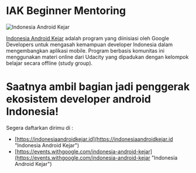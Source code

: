 # IAK Beginner Mentoring

![Indonesia Android Kejar](https://lh3.googleusercontent.com/5MyWEsHqmTU6l0Rqt30q_Ju-dKKkq45f5CgWQ8iezG-6NsZ6ZKaWGTmfj7wsh1vxQqX8d3A-OCfI1Qgp7bBuVQ=w980 "Indonesia Android Kejar")

[Indonesia Android Kejar](https://events.withgoogle.com/indonesia-android-kejar "Indonesia Android Kejar") adalah program yang diinisiasi oleh Google Developers untuk mengasah kemampuan developer Indonesia dalam mengembangkan aplikasi mobile. Program berbasis komunitas ini menggunakan materi online dari Udacity yang dipadukan dengan kelompok belajar secara offline (study group).

Saatnya ambil bagian jadi penggerak ekosistem developer android Indonesia!
===
Segera daftarkan dirimu di :
* [https://indonesiaandroidkejar.id](https://indonesiaandroidkejar.id "Indonesia Android Kejar")
* [https://events.withgoogle.com/indonesia-android-kejar](https://events.withgoogle.com/indonesia-android-kejar "Indonesia Android Kejar")
